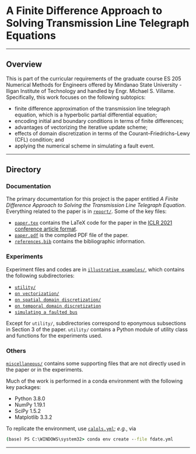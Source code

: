 # A Finite Difference Approach to Solving Transmission Line Telegraph Equations

---

## Overview

This is part of the curricular requirements of the graduate course
ES 205 Numerical Methods for Engineers
offered by Mindanao State University - Iligan Institute of Technology
and handled by Engr. Michael S. Villame.
Specifically, this work focuses on the following subtopics:

- finite difference approximation of the transmission line telegraph equation, which is a hyperbolic partial differential equation;
- encoding initial and boundary conditions in terms of finite differences;
- advantages of vectorizing the iterative update scheme;
- effects of domain discretization in terms of the Courant–Friedrichs–Lewy (CFL) condition; and
- applying the numerical scheme in simulating a fault event.

---

## Directory

### Documentation

The primary documentation for this project is the paper entitled
*A Finite Difference Approach to Solving the Transmission Line Telegraph Equation*.
Everything related to the paper is in [`report/`](./report/).
Some of the key files:

- [`paper.tex`](./report/paper.tex)
  contains the LaTeX code for the paper in the
  [ICLR 2021 conference article format](https://github.com/ICLR/Master-Template).
- [`paper.pdf`](./report/paper.pdf)
  is the compiled PDF file of the paper.
- [`references.bib`](./report/references.bib)
  contains the bibliographic information.

### Experiments

Experiment files and codes are in [`illustrative examples/`](./illustrative%20examples/),
which contains the following subdirectories:

- [`utility/`](./illustrative%20examples/utility/)
- [`on vectorization/`](./illustrative%20examples/on%20vectorization)
- [`on spatial domain discretization/`](./illustrative%20examples/on%20spatial%20domain%20discretization/)
- [`on temporal domain discretization`](./illustrative%20examples/on%20temporal%20domain%20discretization/)
- [`simulating a faulted bus`](./illustartive%20examples/simulating%20a%20faulted%20bus/)

Except for `utility/`,
subdirectories correspond to eponymous subsections in Section 3 of the paper.
`utility/` contains a Python module of utility class and functions for the experiments used.

### Others

[`miscellaneous/`](./miscellaneous/) contains some supporting files
that are not directly used in the paper or in the experiments.

Much of the work is performed in a conda environment with the following key packages:

- Python 3.8.0
- NumPy 1.19.1
- SciPy 1.5.2
- Matplotlib 3.3.2

To replicate the environment, use [`calols.yml`](./miscellaneous/fdate.yml);
*e.g.*, via

```.cmd
(base) PS C:\WINDOWS\system32> conda env create --file fdate.yml
```

---

